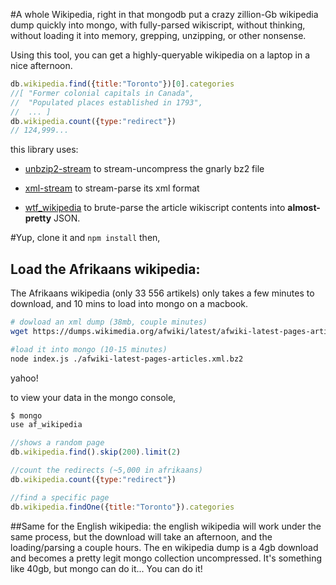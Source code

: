 #A whole Wikipedia, right in that mongodb
put a crazy zillion-Gb wikipedia dump quickly into mongo, with fully-parsed wikiscript, without thinking, without loading it into memory, grepping, unzipping, or other nonsense.

Using this tool, you can get a highly-queryable wikipedia on a laptop in a nice afternoon.

````javascript
db.wikipedia.find({title:"Toronto"})[0].categories
//[ "Former colonial capitals in Canada",
//  "Populated places established in 1793",
//  ... ]
db.wikipedia.count({type:"redirect"})
// 124,999...
````
this library uses:
* [unbzip2-stream](https://github.com/regular/unbzip2-stream) to stream-uncompress the gnarly bz2 file

* [xml-stream](https://github.com/assistunion/xml-stream) to stream-parse its xml format

* [wtf_wikipedia](https://github.com/spencermountain/wtf_wikipedia) to brute-parse the article wikiscript contents into **almost-pretty** JSON.


#Yup,
clone it and `npm install` then,

## Load the Afrikaans wikipedia:
The Afrikaans wikipedia (only 33 556 artikels) only takes a few minutes to download, and 10 mins to load into mongo on a macbook.

````bash
# dowload an xml dump (38mb, couple minutes)
wget https://dumps.wikimedia.org/afwiki/latest/afwiki-latest-pages-articles.xml.bz2

#load it into mongo (10-15 minutes)
node index.js ./afwiki-latest-pages-articles.xml.bz2
````
yahoo!

to view your data in the mongo console,
````javascript
$ mongo
use af_wikipedia

//shows a random page
db.wikipedia.find().skip(200).limit(2)

//count the redirects (~5,000 in afrikaans)
db.wikipedia.count({type:"redirect"})

//find a specific page
db.wikipedia.findOne({title:"Toronto"}).categories
````

##Same for the English wikipedia:
the english wikipedia will work under the same process, but
the download will take an afternoon, and the loading/parsing a couple hours. The en wikipedia dump is a 4gb download and becomes a pretty legit mongo collection uncompressed. It's something like 40gb, but mongo can do it... You can do it!
